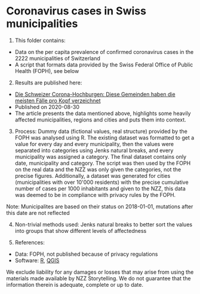 # Coronavirus cases in Swiss municipalities

1. This folder contains: 
 * Data on the per capita prevalence of confirmed coronavirus cases in the 2222 municipalities of Switzerland
 * A script that formats data provided by the Swiss Federal Office of Public Health (FOPH), see below

2. Results are published here:
  * [Die Schweizer Corona-Hochburgen: Diese Gemeinden haben die meisten Fälle pro Kopf verzeichnet](https://www.nzz.ch/ld.1564581)
  * Published on 2020-08-30
  * The article presents the data mentioned above, highlights some heavily affected municipalities, regions and cities and puts them into context.
  
3. Process: Dummy data (fictional values, real structure) provided by the FOPH was analysed using R. The existing dataset was formatted to get a value for every day and every municipality, then the values were separated into categories using Jenks natural breaks, and every municipality was assigned a category. The final dataset contains only date, municipality and category. The script was then used by the FOPH on the real data and the NZZ was only given the categories, not the precise figures. Additionally, a dataset was generated for cities (municipalities with over 10'000 residents) with the precise cumulative number of cases per 1000 inhabitants and given to the NZZ, this data was deemed to be in compliance with privacy rules by the FOPH.

Note: Municipalites are based on their status on 2018-01-01, mutations after this date are not reflected

4. Non-trivial methods used: Jenks natural breaks to better sort the values into groups that show different levels of affectedness 

6. References:
  * Data: FOPH, not published because of privacy regulations
  * Software: [R](http://www.R-project.org), [QGIS](http://www.qgis.org)

We exclude liability for any damages or losses that may arise from using the materials made available by NZZ Storytelling. We do not guarantee that the information therein is adequate, complete or up to date.
